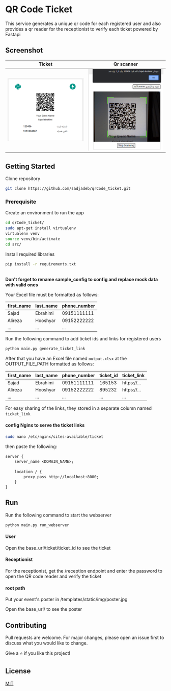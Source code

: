 # QR Code Ticket

This service generates a unique qr code for each registered user and also provides a qr reader for the receptionist to
verify each ticket powered by Fastapi

## Screenshot

| Ticket                | Qr scanner                    |
|-----------------------|-------------------------------|
| ![ticket](ticket.png) | ![qr scanner](qr_scanner.png) | 

## Getting Started

Clone repository

```bash
git clone https://github.com/sadjadeb/qrCode_ticket.git
```

### Prerequisite

Create an environment to run the app

```bash
cd qrCode_ticket/
sudo apt-get install virtualenv
virtualenv venv
source venv/bin/activate
cd src/
```

Install required libraries

```bash
pip install -r requirements.txt
```

\
**Don't forget to rename sample_config to config and replace mock data with valid ones**

Your Excel file must be formatted as follows:

| first_name | last_name | phone_number |
|------------|-----------|--------------|
| Sajad      | Ebrahimi  | 09151111111  |
| Alireza    | Hooshyar  | 09152222222  |
| ...        | ...       | ...          |

Run the following command to add ticket ids and links for registered users

```bash
python main.py generate_ticket_link
```

After that you have an Excel file named `output.xlsx` at the OUTPUT_FILE_PATH formatted as follows:

| first_name | last_name | phone_number | ticket_id | ticket_link |
|------------|-----------|--------------|-----------|-------------|
| Sajad      | Ebrahimi  | 09151111111  | 165153    | https://... |
| Alireza    | Hooshyar  | 09152222222  | 895232    | https://... |
| ...        | ...       | ...          | ...       | ...         |

For easy sharing of the links, they stored in a separate column named `ticket_link`

#### config Nginx to serve the ticket links
```bash
sudo nano /etc/nginx/sites-available/ticket
```

then paste the following:
```
server {
    server_name <DOMAIN_NAME>;
    
    location / {
        proxy_pass http://localhost:8000;
    }
}
```


## Run

Run the following command to start the webserver

```bash
python main.py run_webserver
```

#### User
Open the base_url/ticket/ticket_id to see the ticket

#### Receptionist
For the receptionist, get the /reception endpoint and enter the password to open the QR code reader and verify the
ticket

#### root path
Put your event's poster in /templates/static/img/poster.jpg

Open the base_url/ to see the poster

#### 

## Contributing

Pull requests are welcome. For major changes, please open an issue first to discuss what you would like to change.

Give a ⭐️ if you like this project!

## License

[MIT](https://github.com/sadjadeb/qrCode_ticket/blob/master/LICENSE)